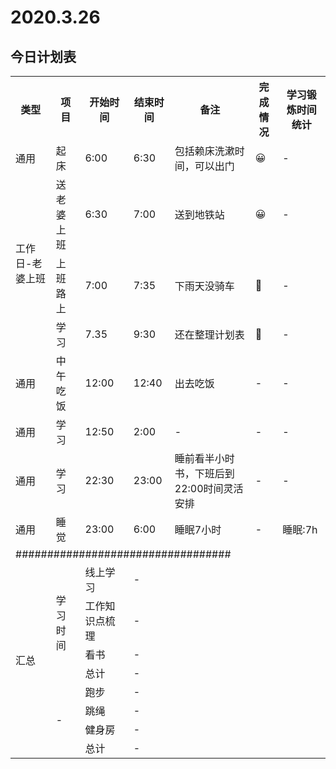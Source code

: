 # 2020.3.26

## 今日计划表
<table>
    <tr>
        <th>类型</th>
        <th>项目</th>
        <th>开始时间</th>
        <th>结束时间</th>
        <th>备注</th>
        <th>完成情况</th>
        <th>学习锻炼时间统计</th>
    </tr>
    <tr>
        <td>通用</td>
        <td>起床</td>
        <td>6:00</td>
        <td>6:30</td>
        <td>包括赖床洗漱时间，可以出门</td>
        <td>😀</td>
        <td>-</td>
    </tr>
    <tr>
        <td rowspan="4">工作日-老婆上班</td>
    </tr>
    <tr>
        <td>送老婆上班</td>
        <td>6:30</td>
        <td>7:00</td>
        <td>送到地铁站</td>
        <td>😀</td>
        <td>-</td>
    </tr>
    <tr>
        <td>上班路上</td>
        <td>7:00</td>
        <td>7:35</td>
        <td>下雨天没骑车</td>
        <td>🥺</td>
        <td>-</td>
    </tr>
    <tr>
        <td>学习</td>
        <td>7.35</td>
        <td>9:30</td>
        <td>还在整理计划表</td>
        <td>🥺</td>
        <td>-</td>
    </tr>
    <tr>
        <td>通用</td>
        <td>中午吃饭</td>
        <td>12:00</td>
        <td>12:40</td>
        <td>出去吃饭</td>
        <td>-</td>
        <td>-</td>
    </tr>
    <tr>
        <td>通用</td>
        <td>学习</td>
        <td>12:50</td>
        <td>2:00</td>
        <td>-</td>
        <td>-</td>
        <td>-</td>
    </tr>
    <tr>
        <td>通用</td>
        <td>学习</td>
        <td>22:30</td>
        <td>23:00</td>
        <td>睡前看半小时书，下班后到22:00时间灵活安排</td>
        <td>-</td>
        <td>-</td>
    </tr>
    <tr>
        <td>通用</td>
        <td>睡觉</td>
        <td>23:00</td>
        <td>6:00</td>
        <td>睡眠7小时</td>
        <td>-</td>
        <td>睡眠:7h</td>
    </tr>
    <tr>
        <td colspan="7">##################################</td>
    <tr>
    <tr>
        <td rowspan="11">汇总</td>
    </tr>
    <tr>
        <td rowspan="5">学习时间</td>
    </tr>
    <tr>
        <td>线上学习</td>
        <td colspan="4">-</td>
    </tr>
    <tr>
        <td>工作知识点梳理</td>
        <td colspan="4">-</td>
    </tr>
    <tr>
        <td>看书</td>
        <td colspan="4">-</td>
    </tr>
    <tr>
        <td>总计</td>
        <td colspan="4">-</td>
    </tr>
    <tr>
        <td rowspan="5">-</td>
    </tr>
    <tr>
        <td>跑步</td>
        <td colspan="4">-</td>
    </tr>
    <tr>
        <td>跳绳</td>
        <td colspan="4">-</td>
    </tr>
    <tr>
        <td>健身房</td>
        <td colspan="4">-</td>
    </tr>
    <tr>
        <td>总计</td>
        <td colspan="4">-</td>
    </tr>
</table>